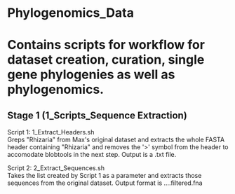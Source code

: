 # Phylogenomics_Data
# Contains scripts for workflow for dataset creation, curation, single gene phylogenies as well as phylogenomics.

## Stage 1 (1_Scripts_Sequence Extraction)
Script 1: 1_Extract_Headers.sh \
Greps "Rhizaria" from Max's original dataset and extracts the whole FASTA header containing "Rhizaria" and removes the '>' symbol from the header to accomodate blobtools in the next step. Output is a .txt file.

Script 2: 2_Extract_Sequences.sh \
Takes the list created by Script 1 as a parameter and extracts those sequences from the original dataset.
Output format is ....filtered.fna
